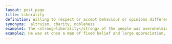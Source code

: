 ```yaml
---
layout: post_page
title: Liberality
definition: Willing to respect or accept behaviour or opinions different from one's own; open to new ideas.
synonyms:  altruism, charity, nobleness
example1: The <strong>liberality</strong> of the people was overwhelmingly more than could ever have been expected.
example2: He was at once a man of fixed belief and large appreciation, so that his dogmatism and his <strong>liberality</strong> sometimes came into collision.
---
```


